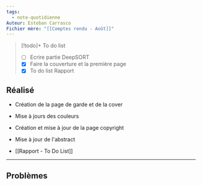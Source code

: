 ```yaml
---
tags:
  - note-quotidienne
Auteur: Esteban Carrasco
Fichier mère: "[[Comptes rendu - Août]]"
---
```


> [!todo]+ To do list
> - [ ] Ecrire partie DeepSORT
> - [x] Faire la couverture et la première page
> - [x] To do list Rapport



## Réalisé
- Création de la page de garde et de la cover
- Mise à jours des couleurs
- Création et mise à jour de la page copyright
- Mise à jour de l'abstract

- [[Rapport - To Do List]]

---
## Problèmes

